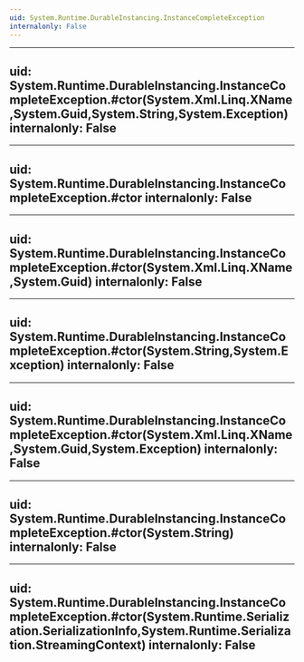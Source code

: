 ```yaml
---
uid: System.Runtime.DurableInstancing.InstanceCompleteException
internalonly: False
---
```


---
uid: System.Runtime.DurableInstancing.InstanceCompleteException.#ctor(System.Xml.Linq.XName,System.Guid,System.String,System.Exception)
internalonly: False
---

---
uid: System.Runtime.DurableInstancing.InstanceCompleteException.#ctor
internalonly: False
---

---
uid: System.Runtime.DurableInstancing.InstanceCompleteException.#ctor(System.Xml.Linq.XName,System.Guid)
internalonly: False
---

---
uid: System.Runtime.DurableInstancing.InstanceCompleteException.#ctor(System.String,System.Exception)
internalonly: False
---

---
uid: System.Runtime.DurableInstancing.InstanceCompleteException.#ctor(System.Xml.Linq.XName,System.Guid,System.Exception)
internalonly: False
---

---
uid: System.Runtime.DurableInstancing.InstanceCompleteException.#ctor(System.String)
internalonly: False
---

---
uid: System.Runtime.DurableInstancing.InstanceCompleteException.#ctor(System.Runtime.Serialization.SerializationInfo,System.Runtime.Serialization.StreamingContext)
internalonly: False
---
